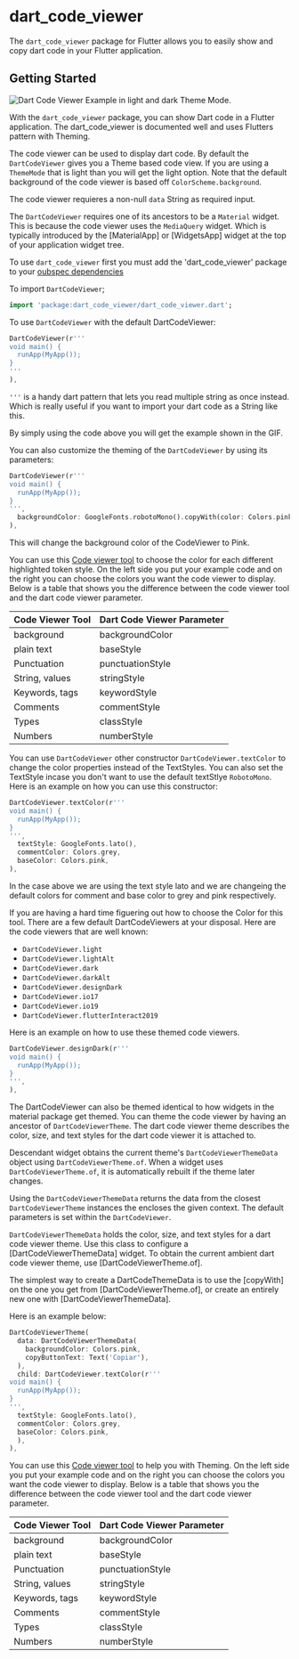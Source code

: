# dart_code_viewer

The `dart_code_viewer` package for Flutter allows you to easily show and copy dart code in your Flutter application.

## Getting Started

![Dart Code Viewer Example in light and dark Theme Mode.](images/dart_code_viewer.gif)

With the `dart_code_viewer` package, you can show Dart code in a Flutter application. The dart_code_viewer is documented well and uses Flutters pattern with Theming.

The code viewer can be used to display dart code. By default the `DartCodeViewer` gives you a Theme based code view. If you are using a `ThemeMode` that is light than you will get the light option. Note that the default background of the code viewer is based off `ColorScheme.background`.

The code viewer requieres a non-null `data` String as required input.

The `DartCodeViewer` requires one of its ancestors to be a `Material` widget. This is because the code viewer uses the `MediaQuery` widget. Which is typically introduced by the [MaterialApp] or [WidgetsApp] widget at the top of your application widget tree.

To use `dart_code_viewer` first you must add the 'dart_code_viewer' package to your [oubspec dependencies](https://pub.dev/packages/dart_code_viewer#-installing-tab-)

To import `DartCodeViewer`;

```dart
import 'package:dart_code_viewer/dart_code_viewer.dart';
```

To use `DartCodeViewer` with the default DartCodeViewer:

```dart
DartCodeViewer(r'''
void main() {
  runApp(MyApp());
}
'''
),
```

`'''` is a handy dart pattern that lets you read multiple string as once instead. Which is really useful if you want to import your dart code as a String like this.

By simply using the code above you will get the example shown in the GIF.

You can also customize the theming of the `DartCodeViewer` by using its parameters:

```dart
DartCodeViewer(r'''
void main() {
  runApp(MyApp());
}
''',
  backgroundColor: GoogleFonts.robotoMono().copyWith(color: Colors.pink),
),
```

This will change the background color of the CodeViewer to Pink.

You can use this [Code viewer tool](https://romannurik.github.io/SlidesCodeHighlighter/) to choose the color for each different highlighted token style. On the left side you put your example code and on the right you can choose the colors you want the code viewer to display. Below is a table that shows you the difference between the code viewer tool and the dart code viewer parameter.

| Code Viewer Tool | Dart Code Viewer Parameter |
| --- | --- |
| background | backgroundColor |
| plain text | baseStyle |
|  Punctuation | punctuationStyle |
|  String, values | stringStyle |
|  Keywords, tags | keywordStyle |
|  Comments | commentStyle |
|  Types | classStyle |
|  Numbers | numberStyle |

You can use `DartCodeViewer` other constructor `DartCodeViewer.textColor` to change the color properties instead of the TextStyles. You can also set the TextStyle incase you don't want to use the default textStlye `RobotoMono`. Here is an example on how you can use this constructor:

```dart
DartCodeViewer.textColor(r'''
void main() {
  runApp(MyApp());
}
''',
  textStyle: GoogleFonts.lato(),
  commentColor: Colors.grey,
  baseColor: Colors.pink,
),
```

In the case above we are using the text style lato and we are changeing the default colors for comment and base color to grey and pink respectively.

If you are having a hard time figuering out how to choose the Color for this tool. There are a few default DartCodeViewers at your disposal. Here are the code viewers that are well known:

- `DartCodeViewer.light`
- `DartCodeViewer.lightAlt`
- `DartCodeViewer.dark`
- `DartCodeViewer.darkAlt`
- `DartCodeViewer.designDark`
- `DartCodeViewer.io17`
- `DartCodeViewer.io19`
- `DartCodeViewer.flutterInteract2019`

Here is an example on how to use these themed code viewers.

```dart
DartCodeViewer.designDark(r'''
void main() {
  runApp(MyApp());
}
''',
),
```

The DartCodeViewer can also be themed identical to how widgets in the material package get themed. You can theme the code viewer by having an ancestor of `DartCodeViewerTheme`. The dart code viewer theme describes the color, size, and text styles for the dart code viewer it is attached to.

Descendant widget obtains the current theme's `DartCodeViewerThemeData` object using `DartCodeViewerTheme.of`. When a widget uses `DartCodeViewerTheme.of`, it is automatically rebuilt if the theme later changes.

Using the `DartCodeViewerThemeData` returns the data from the closest `DartCodeViewerTheme` instances the encloses the given context. The default parameters is set within the `DartCodeViewer`.

`DartCodeViewerThemeData` holds the color, size, and text styles for a dart code viewer theme. Use this class to configure a [DartCodeViewerThemeData] widget. To obtain the current ambient dart code viewer theme, use [DartCodeViewerTheme.of].

The simplest way to create a DartCodeThemeData is to use the [copyWith] on the one you get from [DartCodeViewerTheme.of], or create an entirely new one with [DartCodeViewerThemeData].

Here is an example below:

```dart
DartCodeViewerTheme(
  data: DartCodeViewerThemeData(
    backgroundColor: Colors.pink,
    copyButtonText: Text('Copiar'),
  ),
  child: DartCodeViewer.textColor(r'''
void main() {
  runApp(MyApp());
}
''',
  textStyle: GoogleFonts.lato(),
  commentColor: Colors.grey,
  baseColor: Colors.pink,
  ),
),
```

You can use this [Code viewer tool](https://romannurik.github.io/SlidesCodeHighlighter/) to help you with Theming. On the left side you put your example code and on the right you can choose the colors you want the code viewer to display. Below is a table that shows you the difference between the code viewer tool and the dart code viewer parameter.

| Code Viewer Tool | Dart Code Viewer Parameter |
| --- | --- |
| background | backgroundColor |
| plain text | baseStyle |
|  Punctuation | punctuationStyle |
|  String, values | stringStyle |
|  Keywords, tags | keywordStyle |
|  Comments | commentStyle |
|  Types | classStyle |
|  Numbers | numberStyle |
